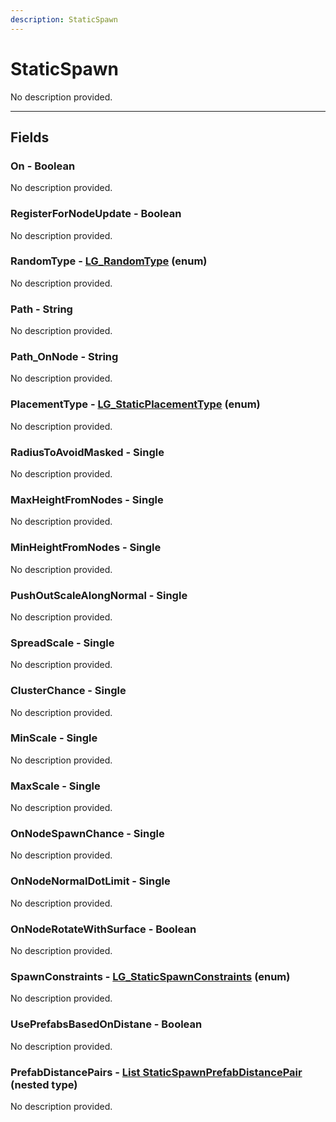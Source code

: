 ```yaml
---
description: StaticSpawn
---
```


# StaticSpawn

No description provided.

***

## Fields

### On - Boolean

No description provided.

### RegisterForNodeUpdate - Boolean

No description provided.

### RandomType - [LG_RandomType](../enum-types.md#LG_RandomType) (enum)

No description provided.

### Path - String

No description provided.

### Path_OnNode - String

No description provided.

### PlacementType - [LG_StaticPlacementType](../enum-types.md#LG_StaticPlacementType) (enum)

No description provided.

### RadiusToAvoidMasked - Single

No description provided.

### MaxHeightFromNodes - Single

No description provided.

### MinHeightFromNodes - Single

No description provided.

### PushOutScaleAlongNormal - Single

No description provided.

### SpreadScale - Single

No description provided.

### ClusterChance - Single

No description provided.

### MinScale - Single

No description provided.

### MaxScale - Single

No description provided.

### OnNodeSpawnChance - Single

No description provided.

### OnNodeNormalDotLimit - Single

No description provided.

### OnNodeRotateWithSurface - Boolean

No description provided.

### SpawnConstraints - [LG_StaticSpawnConstraints](../enum-types.md#LG_StaticSpawnConstraints) (enum)

No description provided.

### UsePrefabsBasedOnDistane - Boolean

No description provided.

### PrefabDistancePairs - [List StaticSpawnPrefabDistancePair](../nested-types/StaticSpawnPrefabDistancePair.md) (nested type)

No description provided.
